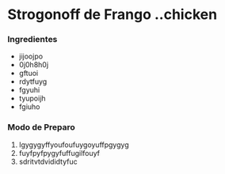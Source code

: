 # Strogonoff de Frango ..chicken

### Ingredientes

 - jijoojpo
 - 0j0h8h0j
 - gftuoi
 - rdytfuyg
 - fgyuhi
 - tyupoijh
 - fgiuho

### Modo de Preparo

 1. lgygygyffyoufoufuygoyuffpgygyg
 2. fuyfpyfpygyfuffugilfouyf
 3. sdritvtdvididtyfuc
